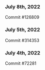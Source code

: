 ### July 8th, 2022

Commit #126809

### July 5th, 2022

Commit #314353


### July 4th, 2022

Commit #72281
